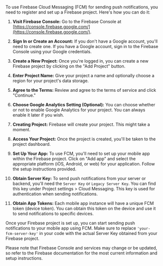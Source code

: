 To use Firebase Cloud Messaging (FCM) for sending push notifications, you need to register and set up a Firebase project. Here's how you can do it:

1. **Visit Firebase Console:**
   Go to the Firebase Console at [https://console.firebase.google.com/](https://console.firebase.google.com/).

2. **Sign In or Create an Account:**
   If you don't have a Google account, you'll need to create one. If you have a Google account, sign in to the Firebase Console using your Google credentials.

3. **Create a New Project:**
   Once you're logged in, you can create a new Firebase project by clicking on the "Add Project" button.

4. **Enter Project Name:**
   Give your project a name and optionally choose a region for your project's data storage.

5. **Agree to the Terms:**
   Review and agree to the terms of service and click "Continue."

6. **Choose Google Analytics Setting (Optional):**
   You can choose whether or not to enable Google Analytics for your project. You can always enable it later if you wish.

7. **Creating Project:**
   Firebase will create your project. This might take a moment.

8. **Access Your Project:**
   Once the project is created, you'll be taken to the project dashboard.

9. **Set Up Your App:**
   To use FCM, you'll need to set up your mobile app within the Firebase project. Click on "Add app" and select the appropriate platform (iOS, Android, or web) for your application. Follow the setup instructions provided.

10. **Obtain Server Key:**
    To send push notifications from your server or backend, you'll need the `Server Key` or `Legacy Server Key`. You can find this key under Project settings > Cloud Messaging. This key is used for authentication when sending notifications.

11. **Obtain App Tokens:**
    Each mobile app instance will have a unique FCM token (device token). You can obtain this token on the device and use it to send notifications to specific devices.

Once your Firebase project is set up, you can start sending push notifications to your mobile app using FCM. Make sure to replace `'your-fcm-server-key'` in your code with the actual Server Key obtained from your Firebase project.

Please note that Firebase Console and services may change or be updated, so refer to the Firebase documentation for the most current information and setup instructions.